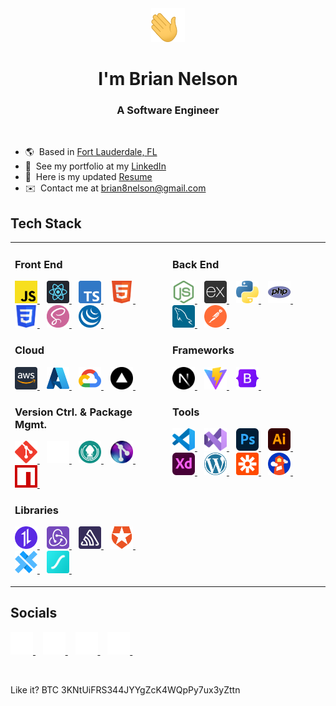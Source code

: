 <div align="center" name="top">
  <a>
    <img
      src="./public/assets/waving-hand.gif"
      width="54"
      height="54"
      alt="Waving Hand"
    />
  </a>

  # I'm Brian Nelson

  ### A Software Engineer
  <br>
</div>

* 🌎  Based in [Fort Lauderdale, FL](https://maps.app.goo.gl/wE4wRukRF5hKqtkh6)
* 💼  See my portfolio at my [LinkedIn](http://www.linkedin.com/in/briannnelson)
* 📃  Here is my updated [Resume](https://drive.google.com/file/d/1udiO_PHZJjLbHSN67tn-1wR2BKcZU-P3/view)
* ✉️  Contact me at [brian8nelson@gmail.com](mailto:brian8nelson@gmail.com)

## Tech Stack

<table>
<tr>
<!-- Left Column -->
<td valign="top" width="50%">

### Front End
<p align="left">
  <!-- JavaScript -->
  <a href="https://developer.mozilla.org/en-US/docs/Web/JavaScript" target="_blank" rel="noreferrer">
    <img
      src="./public/assets/javascript-logo.svg"
      width="36"
      height="36"
      alt="JavaScript Logo"
    />
  </a>&nbsp;&nbsp;
  <!-- React -->
  <a href="https://reactjs.org/" target="_blank" rel="noreferrer">
    <img
      src="./public/assets/react-logo.svg"
      width="36"
      height="36"
      alt="React.js Logo"
    />
  </a>&nbsp;&nbsp;
  <!-- TypeScript -->
  <a href="https://www.typescriptlang.org/" target="_blank" rel="noreferrer">
    <img
      src="./public/assets/typescript-logo.svg"
      width="36"
      height="36"
      alt="TypeScript Logo"
    />
  </a>&nbsp;&nbsp;
  <!-- HTML5 -->
  <a href="https://developer.mozilla.org/en-US/docs/Glossary/HTML5" target="_blank" rel="noreferrer">
    <img
      src="./public/assets/html-5-logo.svg"
      width="36"
      height="36"
      alt="HTML5 Logo"
    />
  </a>&nbsp;&nbsp;
  <!-- CSS3 -->
  <a href="https://www.w3.org/TR/CSS/#css" target="_blank" rel="noreferrer">
    <img
      src="./public/assets/css-3-logo.svg"
      width="36"
      height="36"
      alt="CSS3 Logo"
    />
  </a>&nbsp;&nbsp;
  <!-- Sass -->
  <a href="https://sass-lang.com/" target="_blank" rel="noreferrer">
    <img
      src="./public/assets/sass-logo.svg"
      width="36"
      height="36"
      alt="Sass Logo"
    />
  </a>&nbsp;&nbsp;
  <!-- jQuery -->
  <a href="https://jquery.com/" target="_blank" rel="noreferrer">
    <img
      src="./public/assets/jquery-logo.svg"
      width="36"
      height="36"
      alt="jQuery Logo"
    />
  </a>&nbsp;&nbsp;
</p>

### Cloud
<p align="left">
  <!-- AWS -->
  <a href="https://aws.amazon.com" target="_blank" rel="noreferrer">
    <img
      src="./public/assets/aws-logo.svg"
      width="36"
      height="36"
      alt="AWS Logo"
    />
  </a>&nbsp;&nbsp;
  <!-- Microsoft Azure -->
  <a href="https://azure.microsoft.com" target="_blank" rel="noreferrer">
    <img
      src="./public/assets/azure-logo.svg"
      width="36"
      height="36"
      alt="Microsoft Azure Logo"
    />
  </a>&nbsp;&nbsp;
  <!-- Google Cloud Platform -->
  <a href="https://cloud.google.com/" target="_blank" rel="noreferrer">
    <img
      src="./public/assets/google-cloud-platform-logo.svg"
      width="36"
      height="36"
      alt="Google Cloud Platform Logo"
    />
  </a>&nbsp;&nbsp;
  <!-- Vercel -->
  <a href="https://vercel.com/" target="_blank" rel="noreferrer">
    <img
      src="./public/assets/vercel-logo.svg"
      width="36"
      height="36"
      alt="Vercel Logo"
    />
  </a>&nbsp;&nbsp;
</p>

### Version Ctrl. & Package Mgmt.
<!-- Git -->
<a href="https://git-scm.com/" target="_blank" rel="noreferrer">
  <img
    src="./public/assets/git-logo.svg"
    width="36"
    height="36"
    alt="Git Logo"
  />
</a>&nbsp;&nbsp;
<a href="https://github.com" target="_blank" rel="noreferrer">
  <picture>
    <source
      srcset="./public/assets/github-light-logo.svg"
      media="(prefers-color-scheme: dark)"
    />
    <source
      srcset="./public/assets/github-dark-logo.svg"
      media="(prefers-color-scheme: light), (prefers-color-scheme: no-preference)"
    />
    <img
      src="./public/assets/github-light-logo.svg"
      width="36"
      height="36"
      alt="GitHub Logo"
    />
  </picture>
</a>&nbsp;&nbsp;
<!-- Gitkraken -->
<a href="https://www.gitkraken.com/" target="_blank" rel="noreferrer">
  <img
    src="./public/assets/gitkracken-logo.svg"
    width="36"
    height="36"
    alt="GitKracken Logo"
  />
</a>&nbsp;&nbsp;
<!-- Gitlens -->
<a href="https://gitlens.amod.io/" target="_blank" rel="noreferrer">
  <img
    src="./public/assets/gitlens-logo.png"
    width="36"
    height="36"
    alt="Gitlens Logo"
  />
</a>&nbsp;&nbsp;
<!-- NPM -->
<a href="https://www.npmjs.com/" target="_blank" rel="noreferrer">
  <img
    src="./public/assets/npm-logo.svg"
    width="36"
    height="36"
    alt="NPM Logo"
  />
</a>&nbsp;&nbsp;

### Libraries
<p align="left">
  <!-- Axios -->
  <a href="https://axios-http.com/" target="_blank" rel="noreferrer">
    <img
      src="./public/assets/axios-logo.svg"
      width="36"
      height="36"
      alt="Axios Logo"
    />
  </a>&nbsp;&nbsp;
  <!-- Redux -->
  <a href="https://redux.js.org/" target="_blank" rel="noreferrer">
    <img
      src="./public/assets/redux-logo.svg"
      width="36"
      height="36"
      alt="Redux Logo"
    />
  </a>&nbsp;&nbsp;
  <!-- Sentry -->
  <a href="https://sentry.io/" target="_blank" rel="noreferrer">
    <img
      src="./public/assets/sentry-logo.svg"
      width="36"
      height="36"
      alt="Sentry Logo"
    />
  </a>&nbsp;&nbsp;
  <!-- Auth0 -->
  <a href="https://auth0.com/" target="_blank" rel="noreferrer">
    <img
      src="./public/assets/auth0-logo.svg"
      width="36"
      height="36"
      alt="Auth0 Logo"
    />
  </a>&nbsp;&nbsp;
  <!-- Capacitor -->
  <a href="https://capacitorjs.com/" target="_blank" rel="noreferrer">
    <img
      src="./public/assets/capacitor-logo.svg"
      width="36"
      height="36"
      alt="Capacitor Logo"
    />
  </a>&nbsp;&nbsp;
  <!-- Lottie -->
  <a href="https://airbnb.io/lottie/" target="_blank" rel="noreferrer">
    <img
      src="./public/assets/lottie-logo.svg"
      width="36"
      height="36"
      alt="Lottie Logo"
    />
  </a>&nbsp;&nbsp;
</p>

<!-- Right Column -->
<td valign="top" width="50%">

### Back End
<p align="left">
  <!-- Node.js -->
  <a href="https://nodejs.org/en/" target="_blank" rel="noreferrer">
    <img
      src="./public/assets/node-js-logo.svg"
      width="36"
      height="36"
      alt="Node.js Logo"
    />
  </a>&nbsp;&nbsp;
  <!-- Express.js -->
  <a href="https://expressjs.com/" target="_blank" rel="noreferrer">
    <img
      src="./public/assets/express-js-logo.svg"
      width="36"
      height="36"
      alt="Express.js Logo"
    />
  </a>&nbsp;&nbsp;
  <!-- Python -->
  <a href="https://www.python.org/" target="_blank" rel="noreferrer">
    <img
      src="./public/assets/python-logo.svg"
      width="36"
      height="36"
      alt="Python Logo"
    />
  </a>&nbsp;&nbsp;
  <!-- PHP -->
  <a href="https://www.php.net/" target="_blank" rel="noreferrer">
    <img
      src="./public/assets/php-logo.svg"
      width="36"
      height="36"
      alt="PHP Logo"
    />
  </a>&nbsp;&nbsp;
  <!-- MySQL -->
  <a href="https://www.mysql.com/" target="_blank" rel="noreferrer">
    <img
      src="./public/assets/mysql-logo.svg"
      width="36"
      height="36"
      alt="MySQL Logo"
    />
  </a>&nbsp;&nbsp;
  <!-- Postman -->
  <a href="https://www.postman.com/" target="_blank" rel="noreferrer">
    <img
      src="./public/assets/postman-logo.svg"
      width="36"
      height="36"
      alt="Postman Logo"
    />
  </a>&nbsp;&nbsp;
</p>

### Frameworks
<p align="left">
  <!-- Next.js -->
  <a href="https://nextjs.org/docs" target="_blank" rel="noreferrer">
    <img
      src="./public/assets/next-js-logo.svg"
      width="36"
      height="36"
      alt="Next.js Logo"
    />
  </a>&nbsp;&nbsp;
  <!-- Vite -->
  <a href="https://vitejs.dev/" target="_blank" rel="noreferrer">
    <img
      src="./public/assets/vite-js-logo.svg"
      width="36"
      height="36"
      alt="Vite.js Logo"
    />
  </a>&nbsp;&nbsp;
  <!-- Bootstrap -->
  <a href="https://getbootstrap.com/" target="_blank" rel="noreferrer">
    <img
      src="./public/assets/bootstrap-logo.svg"
      width="36"
      height="36"
      alt="Bootstrap Logo"
    />
  </a>&nbsp;&nbsp;
</p>

### Tools
<p align="left">
  <!-- VS Code -->
  <a href="https://code.visualstudio.com/" target="_blank" rel="noreferrer">
    <img
      src="./public/assets/visual-studio-code-logo.svg"
      width="36"
      height="36"
      alt="VS Code"
    />
  </a>&nbsp;&nbsp;
  <!-- Visual Studio -->
  <a href="https://visualstudio.microsoft.com/" target="_blank" rel="noreferrer">
    <img
      src="./public/assets/visual-studio-logo.svg"
      width="36"
      height="36"
      alt="Visual Studio Logo"
    />
  </a>&nbsp;&nbsp;
  <!-- Adobe Photoshop -->
  <a href="https://www.adobe.com/products/photoshop.html" target="_blank" rel="noreferrer">
    <img
      src="./public/assets/adobe-photoshop-logo.svg"
      width="36"
      height="36"
      alt="Adobe Photoshop Logo"
    />
  </a>&nbsp;&nbsp;
  <!-- Adobe Illustrator -->
  <a href="https://www.adobe.com/products/illustrator.html" target="_blank" rel="noreferrer">
    <img
      src="./public/assets/adobe-illustrator-logo.svg"
      width="36"
      height="36"
      alt="Adobe Illustrator Logo"
    />
  </a>&nbsp;&nbsp;
  <!-- Adobe XD -->
  <a href="https://www.adobe.com/products/xd.html" target="_blank" rel="noreferrer">
    <img
      src="./public/assets/adobe-xd-logo.svg"
      width="36"
      height="36"
      alt="Adobe XD Logo"
    />
  </a>&nbsp;&nbsp;
  <!-- WordPress -->
  <a href="https://wordpress.org/" target="_blank" rel="noreferrer">
    <img
      src="./public/assets/wordpress-logo.svg"
      width="36"
      height="36"
      alt="WordPress Logo"
    />
  </a>&nbsp;&nbsp;
  <!-- Zapier -->
  <a href="https://zapier.com/" target="_blank" rel="noreferrer">
    <img
      src="./public/assets/zapier-logo.svg"
      width="36"
      height="36"
      alt="Zapier Logo"
    />
  </a>&nbsp;&nbsp;
  <!-- Google Lighthouse -->
  <a href="https://developers.google.com/web/tools/lighthouse" target="_blank" rel="noreferrer">
    <img
      src="./public/assets/google-lighthouse-logo.svg"
      width="36"
      height="36"
      alt="Google Lighthouse Logo"
    />
  </a>&nbsp;&nbsp;
</p>

</td>
</tr>
</table>

## Socials

<p align="left">
  <!-- LinkedIn -->
  <a href="https://linkedin.com/in/briannnelson" target="_blank" rel="noreferrer">
    <picture>
      <source
        srcset="./public/assets/linkedin-light-logo.svg"
        media="(prefers-color-scheme: dark)"
      />
      <source
        srcset="./public/assets/linkedin-dark-logo.svg"
        media="(prefers-color-scheme: light), (prefers-color-scheme: no-preference)"
      />
      <img
        src="./public/assets/linkedin-light-logo.svg"
        width="36"
        height="36"
        alt="LinkedIn Logo"
      />
    </picture>
  </a>&nbsp;&nbsp;
  <!-- Email -->
  <a href="mailto:brian8nelson@gmail.com" target="_blank" rel="noreferrer">
    <picture>
      <source
        srcset="./public/assets/email-light-icon.svg"
        media="(prefers-color-scheme: dark)"
      />
      <source
        srcset="./public/assets/email-dark-icon.svg"
        media="(prefers-color-scheme: light), (prefers-color-scheme: no-preference)"
      />
      <img
        src="./public/assets/email-light-icon.svg"
        width="36"
        height="36"
        alt="Email Icon"
      />
    </picture>
  </a>&nbsp;&nbsp;
  <!-- Twitter -->
  <a href="https://twitter.com/briannnelson" target="_blank" rel="noreferrer">
    <picture>
      <source
        srcset="./public/assets/x-twitter-light-logo.svg"
        media="(prefers-color-scheme: dark)"
      />
      <source
        srcset="./public/assets/x-twitter-dark-logo.svg"
        media="(prefers-color-scheme: light), (prefers-color-scheme: no-preference)"
      />
      <img
        src="./public/assets/x-twitter-light-logo.svg"
        width="36"
        height="36"
        alt="Twitter (X) Logo"
      />
    </picture>
  </a>&nbsp;&nbsp;
  <!-- GitHub -->
  <a href="https://github.com/briannnelson" target="_blank" rel="noreferrer">
    <picture>
      <source
        srcset="./public/assets/github-light-logo.svg"
        media="(prefers-color-scheme: dark)"
      />
      <source
        srcset="./public/assets/github-dark-logo.svg"
        media="(prefers-color-scheme: light), (prefers-color-scheme: no-preference)"
      />
      <img
        src="./public/assets/github-light-logo.svg"
        width="36"
        height="36"
        alt="GitHub Logo"
      />
    </picture>
  </a>&nbsp;&nbsp;
</p>

<br/>

<p align="left">
  Like it? BTC 3KNtUiFRS344JYYgZcK4WQpPy7ux3yZttn
</p>